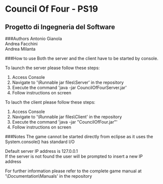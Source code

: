 Council Of Four - PS19
======================
Progetto di Ingegneria del Software
-----------------------------------
###Authors
Antonio Gianola  
Andrea Facchini  
Andrea Milanta  

###How to use
Both the server and the client have to be started by console.

To launch the server please follow these steps:

 1. Access Console
 2. Navigate to '\Runnable jar files\Server' in the repository
 3. Execute the command 'java -jar CouncilOfFourServer.jar'
 4. Follow instructions on screen

To lauch the client please follow these steps:

 1. Access Console
 2. Navigate to '\Runnable jar files\Client' in the repository
 3. Execute the command 'java -jar "CouncilOfFour.jar"'
 4. Follow instructions on screen

###Notes
The game cannot be started directly from eclipse as it uses the System.console() has standard I/O

Default server IP address is 127.0.0.1  
If the server is not found the user will be prompted to insert a new IP address

For further information please refer to the complete game manual at '\Documentation\Manuals' in the repository